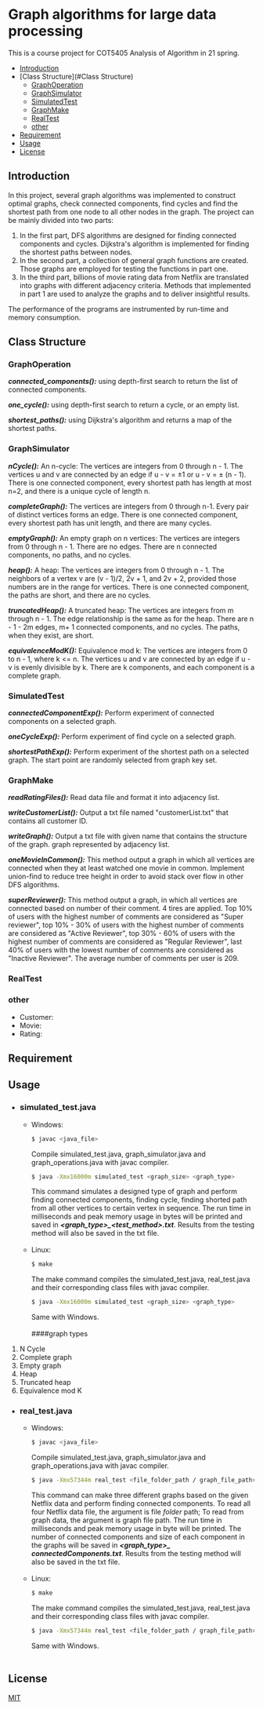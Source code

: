 # Graph algorithms for large data processing

This is a course project for COT5405 Analysis of Algorithm in 21 spring.

- [Introduction](#Introduction)
- [Class Structure](#Class Structure)
    - [GraphOperation](#GraphOperation)
    - [GraphSimulator](#GraphSimulator)
    - [SimulatedTest](#SimulatedTest)
    - [GraphMake](#GraphMake)
    - [RealTest](#RealTest)
    - [other](#other)
- [Requirement](#Requirement)
- [Usage](#Usage)
- [License](#license)

## Introduction

In this project, several graph algorithms was implemented to construct optimal graphs, check connected components, find
cycles and find the shortest path from one node to all other nodes in the graph. The project can be mainly divided into
two parts:

1. In the first part, DFS algorithms are designed for finding connected components and cycles. Dijkstra's algorithm is
   implemented for finding the shortest paths between nodes.
2. In the second part, a collection of general graph functions are created. Those graphs are employed for testing the
   functions in part one.
3. In the third part, billions of movie rating data from Netflix are translated into graphs with different adjacency
   criteria. Methods that implemented in part 1 are used to analyze the graphs and to deliver insightful results.

The performance of the programs are instrumented by run-time and memory consumption.

## Class Structure

### GraphOperation
***connected_components():*** using depth-first search to return the list of connected components.

***one_cycle():*** using depth-first search to return a cycle, or an empty list.

***shortest_paths():*** using Dijkstra's algorithm and returns a map of the shortest paths.
### GraphSimulator
***nCycle():*** An n-cycle: The vertices are integers from 0 through n - 1. The vertices u and v are connected by an edge if u - v = ±1 or u - v = ± (n - 1). There is one connected component, every shortest path has length at most n=2, and there is a unique cycle of length n.

***completeGraph():*** The vertices are integers from 0 through n-1. Every pair of distinct vertices forms an edge. There is one connected component, every shortest path has unit length, and there are many cycles.

***emptyGraph():*** An empty graph on n vertices: The vertices are integers from 0 through n - 1. There are no edges. There are n connected components, no paths, and no cycles.

***heap():*** A heap: The vertices are integers from 0 through n - 1. The neighbors of a vertex v are (v - 1)/2, 2v + 1, and 2v + 2, provided those numbers are in the range for vertices. There is one connected component, the paths are short, and there are no cycles.

***truncatedHeap():*** A truncated heap: The vertices are integers from m through n - 1. The edge relationship is the same as for the heap. There are n - 1 - 2m edges, m+ 1 connected components, and no cycles. The paths, when they exist, are short.

***equivalenceModK():*** Equivalence mod k: The vertices are integers from 0 to n - 1, where k <= n. The vertices u and v are connected by an edge if u - v is evenly divisible by k. There are k components, and each component is a complete graph.
### SimulatedTest
***connectedComponentExp():*** Perform experiment of connected components on a selected graph.

***oneCycleExp():*** Perform experiment of find cycle on a selected graph.

***shortestPathExp():*** Perform experiment of the shortest path on a selected graph. The start point are randomly selected from graph key set.
### GraphMake
***readRatingFiles():*** Read data file and format it into adjacency list.

***writeCustomerList():*** Output a txt file named "customerList.txt" that contains all customer ID.

***writeGraph():*** Output a txt file with given name that contains the structure of the graph. graph represented by adjacency list.

***oneMovieInCommon():*** This method output a graph in which all vertices are connected when they at least watched one movie in common. Implement union-find to reduce tree height in order to avoid stack over flow in other DFS algorithms.

***superReviewer():*** This method output a graph, in which all vertices are connected based on number of their comment. 4 tires are applied. Top 10% of users with the highest number of comments are considered as "Super reviewer", top 10% - 30% of users with the highest number of comments are considered as "Active Reviewer", top 30% - 60% of users with the highest number of comments are considered as "Regular Reviewer", last 40% of users with the lowest number of comments are considered as "Inactive Reviewer". The average number of comments per user is 209.

### RealTest

### other

* Customer:
* Movie:
* Rating:

## Requirement

## Usage
* ### simulated_test.java

    * Windows: 
        ```bash
      $ javac <java_file>
        ```
        Compile simulated_test.java, graph_simulator.java and graph_operations.java with javac compiler.
      ```bash
      $ java -Xmx16000m simulated_test <graph_size> <graph_type>
      ```
        This command simulates a designed type of graph and perform finding connected components, finding cycle, finding shorted path from all other vertices to certain vertex in sequence. The run time in milliseconds and peak memory usage in bytes will be printed and saved in ***<graph_type>_<test_method>.txt***. Results from the testing method will also be saved in the txt file.
      <br/>
      <br/>
    * Linux:
        ```bash
        $ make
      ```
      The make command compiles the simulated_test.java, real_test.java and their corresponding class files with javac compiler.
        ```bash
        $ java -Xmx16000m simulated_test <graph_size> <graph_type>
      ```
      Same with Windows.
      <br/>
      <br/>
####graph types
1. N Cycle
2. Complete graph
3. Empty graph
4. Heap
5. Truncated heap
6. Equivalence mod K
* ### real_test.java
    * Windows: 
        ```bash
      $ javac <java_file>
        ```
        Compile simulated_test.java, graph_simulator.java and graph_operations.java with javac compiler.
      ```bash
      $ java -Xmx57344m real_test <file_folder_path / graph_file_path> 
      ```
        This command can make three different graphs based on the given Netflix data and perform finding connected components. To read all four Netflix data file, the argument is file *folder* path; To read from graph data, the argument is graph file path. The run time in milliseconds and peak memory usage in byte will be printed. The number of connected components and size of each component in the graphs will be saved in ***<graph_type>_ connectedComponents.txt***. Results from the testing method will also be saved in the txt file. 
      <br/>
      <br/>
    * Linux:
        ```bash
        $ make
      ```
      The make command compiles the simulated_test.java, real_test.java and their corresponding class files with javac compiler.
        ```bash
        $ java -Xmx57344m real_test <file_folder_path / graph_file_path>
      ```
      Same with Windows.
      <br/>
      <br/>

## License

[MIT](https://choosealicense.com/licenses/mit/)